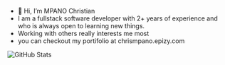 - 👋 Hi, I’m MPANO Christian
- I am a fullstack software developer with 2+ years of experience and who is always open to learning new things.
- Working with others really interests me most
- you can checkout my portifolio at chrismpano.epizy.com

![GitHub Stats](https://github-readme-stats.vercel.app/api?username=christian-pprogrammer&theme=radical)

<!---
Christian-pprogrammer/Christian-pprogrammer is a ✨ special ✨ repository because its `README.md` (this file) appears on your GitHub profile.
You can click the Preview link to take a look at your changes.
--->

